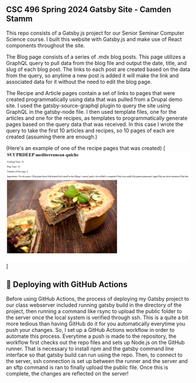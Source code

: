 ## CSC 496 Spring 2024 Gatsby Site - Camden Stamm

This repo consists of a Gatsby.js project for our Senior Seminar Computer Science course. I built this website with Gatsby.js and make use of React components throughout the site.

The Blog page consists of a series of .mdx blog posts. This page utilizes a GraphQL query to pull data from the blog file and output the date, title, and slug of each blog post. The links to each post are created based on the data from the query, so anytime a new post is added it will make the link and associated data for it without the need to edit the blog page.

The Recipe and Article pages contain a set of links to pages that were created programmatically using data that was pulled from a Drupal demo site. I used the gatsby-source-graphql plugin to query the site using GraphQL in the gatsby-node file. I then used template files, one for the articles and one for the recipes, as templates to programmatically generate pages based on the query data that was received. In this case I wrote the query to take the first 10 articles and recipes, so 10 pages of each are created (assuming there are enough.) 

(Here's an example of one of the recipe pages that was created)
[<img src="src/images/recipeExample.png" alt="Example of recipe page"/>]

## 🚀 Deploying with GitHub Actions

Before using GitHub Actions, the process of deploying my Gatsby project to our class webserver included running gatsby build in the directory of the project, then running a command like rsync to upload the public folder to the server once the local system is verified through ssh. This is a quite a bit more tedious than having GitHub do it for you automatically everytime you push your changes. So, I set up a GitHub Actions workflow in order to automate this process. Everytime a push is made to the repository, the workflow first checks out the repo files and sets up Node.js on the GitHub runner. That is necessary to install npm and the gatsby command line interface so that gatsby build can run using the repo. Then, to connect to the server, ssh connection is set up between the runner and the server and an sftp command is ran to finally upload the public file. Once this is complete, the changes are reflected on the server!

